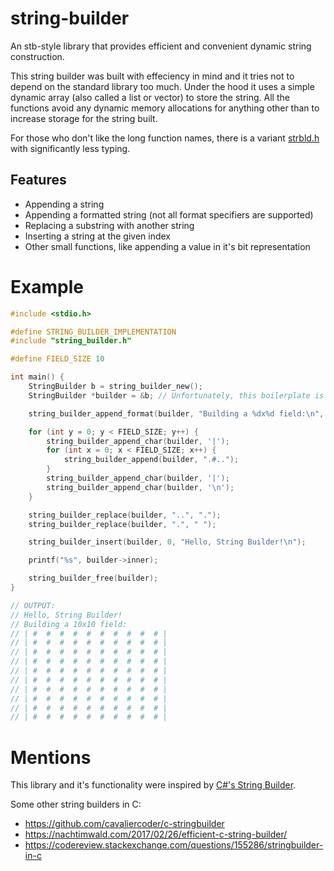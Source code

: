 # string-builder
An stb-style library that provides efficient and convenient dynamic string construction.

This string builder was built with effeciency in mind and it tries not to depend on the standard library too much.
Under the hood it uses a simple dynamic array (also called a list or vector) to store the string.
All the functions avoid any dynamic memory allocations for anything other than to increase storage for the string built.

For those who don't like the long function names, there is a variant [strbld.h](strbld.h) with significantly less typing.

## Features
- Appending a string
- Appending a formatted string (not all format specifiers are supported)
- Replacing a substring with another string
- Inserting a string at the given index
- Other small functions, like appending a value in it's bit representation

# Example
```c
#include <stdio.h>

#define STRING_BUILDER_IMPLEMENTATION
#include "string_builder.h"

#define FIELD_SIZE 10

int main() {
    StringBuilder b = string_builder_new();
    StringBuilder *builder = &b; // Unfortunately, this boilerplate is needed.

    string_builder_append_format(builder, "Building a %dx%d field:\n", FIELD_SIZE, FIELD_SIZE);

    for (int y = 0; y < FIELD_SIZE; y++) {
        string_builder_append_char(builder, '|');
        for (int x = 0; x < FIELD_SIZE; x++) {
            string_builder_append(builder, ".#..");
        }
        string_builder_append_char(builder, '|');
        string_builder_append_char(builder, '\n');
    }

    string_builder_replace(builder, "..", ".");
    string_builder_replace(builder, ".", " ");

    string_builder_insert(builder, 0, "Hello, String Builder!\n");

    printf("%s", builder->inner);

    string_builder_free(builder);
}

// OUTPUT:
// Hello, String Builder!
// Building a 10x10 field:
// | #  #  #  #  #  #  #  #  #  # |
// | #  #  #  #  #  #  #  #  #  # |
// | #  #  #  #  #  #  #  #  #  # |
// | #  #  #  #  #  #  #  #  #  # |
// | #  #  #  #  #  #  #  #  #  # |
// | #  #  #  #  #  #  #  #  #  # |
// | #  #  #  #  #  #  #  #  #  # |
// | #  #  #  #  #  #  #  #  #  # |
// | #  #  #  #  #  #  #  #  #  # |
// | #  #  #  #  #  #  #  #  #  # |
```

# Mentions

This library and it's functionality were inspired by [C#'s String Builder](https://learn.microsoft.com/en-us/dotnet/api/system.text.stringbuilder).

Some other string builders in C: 
- https://github.com/cavaliercoder/c-stringbuilder
- https://nachtimwald.com/2017/02/26/efficient-c-string-builder/
- https://codereview.stackexchange.com/questions/155286/stringbuilder-in-c
